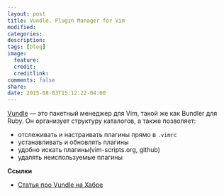 ```yaml
---
layout: post
title: Vundle. Plugin Manager for Vim
modified:
categories: 
description:
tags: [blog]
image:
  feature:
  credit:
  creditlink:
comments: false
share:
date: 2015-08-03T15:12:22-04:00
---
```


[Vundle](https://github.com/gmarik/vundle/) — это пакетный менеджер для Vim, такой же как Bundler для Ruby. Он организует структуру каталогов, а также позволяет:

* отслеживать и настраивать плагины прямо в `.vimrc`
* устанавливать и обновлять плагины
* удобно искать плагины(vim-scripts.org, github)
* удалять неиспользуемые плагины

**Ссылки**

* [Статья про Vundle на Хабре](http://habrahabr.ru/post/148549/)

